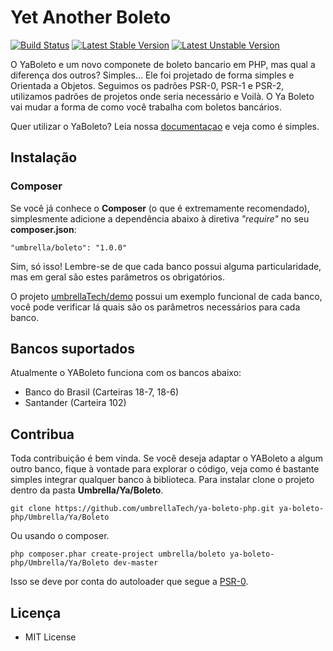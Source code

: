 # Yet Another Boleto


[![Build Status](https://travis-ci.org/umbrellaTech/ya-boleto-php.png?branch=master)](https://travis-ci.org/umbrellaTech/ya-boleto-php)
[![Latest Stable Version](https://poser.pugx.org/umbrella/ya-boleto-php/v/stable.png)](https://packagist.org/packages/umbrella/ya-boleto-php)
[![Latest Unstable Version](https://poser.pugx.org/umbrella/ya-boleto-php/v/unstable.png)](https://packagist.org/packages/umbrella/ya-boleto-php)

O YaBoleto e um novo componete de boleto bancario em PHP, mas qual a diferença dos outros? Simples... Ele foi projetado de forma simples e Orientada a Objetos.
Seguimos os padrões PSR-0, PSR-1 e PSR-2, utilizamos padrões de projetos onde seria necessário e Voilà. O Ya Boleto vai mudar a forma de como você trabalha com boletos bancários.

Quer utilizar o YaBoleto? Leia nossa [documentaçao][2] e veja como é simples.

## Instalação
### Composer
Se você já conhece o **Composer** (o que é extremamente recomendado), simplesmente adicione a dependência abaixo à diretiva *"require"* no seu **composer.json**:
```
"umbrella/boleto": "1.0.0"
```

Sim, só isso! Lembre-se de que cada banco possui alguma particularidade, mas em geral são estes parâmetros os obrigatórios. 

O projeto [umbrellaTech/demo][1] possui um exemplo funcional de cada banco, você pode verificar lá quais são os parâmetros necessários para cada banco.

## Bancos suportados
Atualmente o YABoleto funciona com os bancos abaixo:

* Banco do Brasil (Carteiras 18-7, 18-6)
* Santander (Carteira 102)

## Contribua
Toda contribuição é bem vinda. Se você deseja adaptar o YABoleto a algum outro banco, fique à vontade para explorar o código, 
veja como é bastante simples integrar qualquer banco à biblioteca. Para instalar clone o projeto dentro da pasta **Umbrella/Ya/Boleto**.
```
git clone https://github.com/umbrellaTech/ya-boleto-php.git ya-boleto-php/Umbrella/Ya/Boleto
```
Ou usando o composer.
```
php composer.phar create-project umbrella/boleto ya-boleto-php/Umbrella/Ya/Boleto dev-master
```
Isso se deve por conta do autoloader que segue a [PSR-0][3].

## Licença

* MIT License

[1]: https://github.com/umbrellaTech/ya-boleto-demo
[2]: https://github.com/umbrellaTech/ya-boleto-php/docs
[3]: https://github.com/php-fig/fig-standards/blob/master/accepted/PSR-0.md
